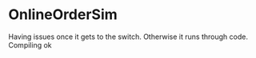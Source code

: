 # OnlineOrderSim
Having issues once it gets to the switch. Otherwise it runs through code. Compiling ok
